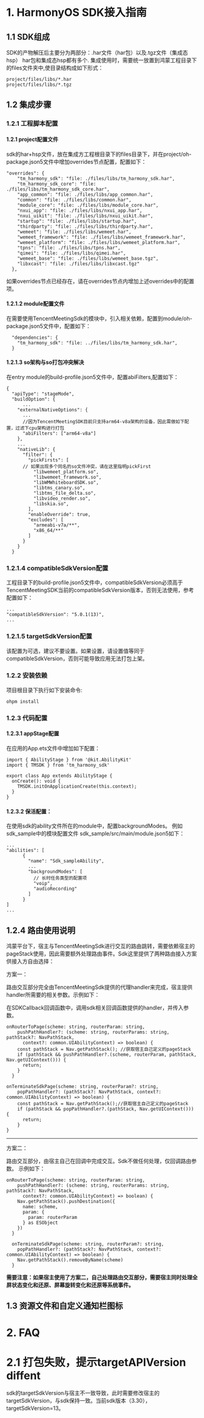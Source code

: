 # 1. HarmonyOS SDK接入指南

## 1.1 SDK组成
SDK的产物解压后主要分为两部分：.har文件（har包）以及.tgz文件（集成态hsp）
har包和集成态hsp都有多个.
集成使用时，需要统一放置到鸿蒙工程目录下的files文件夹中,使目录结构成如下形式：
```
project/files/libs/*.har
project/files/libs/*.tgz
```

## 1.2 集成步骤

### 1.2.1 工程脚本配置
#### 1.2.1 project配置文件
sdk的har+hsp文件，放在集成方工程根目录下的files目录下，并在project/oh-package.json5文件中增加overrides节点配置，配置如下：
```
"overrides": {
    "tm_harmony_sdk": "file: ./files/libs/tm_harmony_sdk.har",
    "tm_harmony_sdk_core": "file: ./files/libs/tm_harmony_sdk_core.har",
    "app_common": "file: ./files/libs/app_common.har",
    "common": "file: ./files/libs/common.har",
    "module_core": "file: ./files/libs/module_core.har",
    "nxui_app": "file: ./files/libs/nxui_app.har",
    "nxui_uikit": "file: ./files/libs/nxui_uikit.har",
    "startup": "file: ./files/libs/startup.har",
    "thirdparty": "file: ./files/libs/thirdparty.har",
    "wemeet": "file: ./files/libs/wemeet.har",
    "wemeet_framework": "file: ./files/libs/wemeet_framework.har",
    "wemeet_platform": "file: ./files/libs/wemeet_platform.har",
    "tpns": "file: ./files/libs/tpns.har",
    "qimei": "file: ./files/libs/qimei.har",
    "wemeet_base": "file: ./files/libs/wemeet_base.tgz",
    "libxcast": "file: ./files/libs/libxcast.tgz"
  },
```

如果overrides节点已经存在，请在overrides节点内增加上述overrides中的配置项。

#### 1.2.1.2 module配置文件
在需要使用TencentMeetingSdk的模块中，引入相关依赖，配置到module/oh-package.json5文件中，配置如下：
```
  "dependencies": {
    "tm_harmony_sdk": "file: ../files/libs/tm_harmony_sdk.har",
  }

```

#### 1.2.1.3 so架构与so打包冲突解决
在entry module的build-profile.json5文件中，配置abiFilters,配置如下：
```
{
  "apiType": "stageMode",
  "buildOption": {
      ...
    "externalNativeOptions": {
      ...
      //因为TencentMeetingSDK目前只支持arm64-v8a架构的设备，因此需做如下配置，过滤下cpu架构进行打包
      "abiFilters": ["arm64-v8a"]
    },
    ...
    "nativeLib": {
      "filter": {
        "pickFirsts": [
      // 如果出现多个同名的so文件冲突，请在这里指明pickFirst
          "libwemeet_platform.so",
          "libwemeet_framework.so",
          "libWMWhiteboardSDK.so",
          "libtms_canary.so",
          "libtms_file_delta.so",
          "libvideo_render.so",
          "libskia.so",
        ],
        "enableOverride": true,
        "excludes": [
          "armeabi-v7a/**",
          "x86_64/**"
        ]
      }
    }
  }

```

### 1.2.1.4 compatibleSdkVersion配置
工程目录下的build-profile.json5文件中，compatibleSdkVersion必须高于TencentMeetingSDK当前的compatibleSdkVersion版本，否则无法使用，参考配置如下：
```project/build-profile.json5
...
"compatibleSdkVersion": "5.0.1(13)",
...
```
### 1.2.1.5 targetSdkVersion配置
该配置为可选，建议不要设置。如果设置，请设置值等同于compatibleSdkVersion，否则可能导致应用无法打包上架。

### 1.2.2 安装依赖
项目根目录下执行如下安装命令:
```
ohpm install
```

### 1.2.3 代码配置

#### 1.2.3.1 appStage配置
在应用的App.ets文件中增加如下配置：
```
import { AbilityStage } from '@kit.AbilityKit'
import { TMSDK } from 'tm_harmony_sdk'

export class App extends AbilityStage {
  onCreate(): void {
    TMSDK.initOnApplicationCreate(this.context);
  }
}
```

#### 1.2.3.2 保活配置：
在使用sdk的ability文件所在的module中，配置backgroundModes。
例如sdk_sample中的模块配置文件
sdk_sample/src/main/module.json5如下：
```
...
"abilities": [
      {
        "name": "Sdk_sampleAbility",
        ...
        "backgroundModes": [
          // 长时任务类型的配置项
          "voip",
          "audioRecording"
        ]
      }
]
...
```

## 1.2.4 路由使用说明
鸿蒙平台下，宿主与TencentMeetingSdk进行交互的路由跳转，需要依赖宿主的pageStack使用，因此需要额外处理路由事件。Sdk这里提供了两种路由接入方案供接入方自由选择：

方案一：

路由交互部分完全由TencentMeetingSdk提供的代理handler来完成，宿主提供handler所需要的相关参数。示例如下：

在SDKCallback回调函数中，调用sdk相关回调函数提供的handler，并传入参数。
```
onRouterToPage(scheme: string, routerParam: string,
    pushPathHandler?: (scheme: string, routerParams: string, pathStack?: NavPathStack,
      context?: common.UIAbilityContext) => boolean) {
    const pathStack = Nav.getPathStack(); //获取宿主自己定义的pageStack
    if (pathStack && pushPathHandler?.(scheme, routerParam, pathStack, Nav.getUIContext())) {
      return;
    }
  }

onTerminateSdkPage(scheme: string, routerParam?: string,
    popPathHandler?: (pathStack?: NavPathStack, context?: common.UIAbilityContext) => boolean) {
    const pathStack = Nav.getPathStack();//获取宿主自己定义的pageStack
    if (pathStack && popPathHandler?.(pathStack, Nav.getUIContext())) {
      return;
    }
}
```
---
方案二：

路由交互部分，由宿主自己在回调中完成交互。Sdk不做任何处理，仅回调路由参数。
示例如下：

```
onRouterToPage(scheme: string, routerParam: string,
    pushPathHandler?: (scheme: string, routerParams: string, pathStack?: NavPathStack,
      context?: common.UIAbilityContext) => boolean) {
    Nav.getPathStack().pushDestination({
      name: scheme,
      param: {
        param: routerParam
      } as ESObject
    })
  }

  onTerminateSdkPage(scheme: string, routerParam?: string,
    popPathHandler?: (pathStack?: NavPathStack, context?: common.UIAbilityContext) => boolean) {
    Nav.getPathStack().removeByName(scheme)
  }

```

**需要注意：如果宿主使用了方案二，自己处理路由交互部分，需要宿主同时处理全屏状态变化和还原、屏幕旋转变化和还原等系统事件。**


## 1.3 资源文件和自定义通知栏图标


# 2. FAQ
# 2.1 打包失败，提示targetAPIVersion diffent
sdk的targetSdkVersion与宿主不一致导致，此时需要修改宿主的targetSdkVersion，与sdk保持一致。当前sdk版本（3.30），targetSdkVersion=13。
